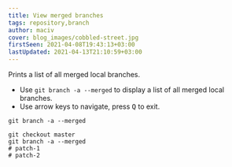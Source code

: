 ```yaml
---
title: View merged branches
tags: repository,branch
author: maciv
cover: blog_images/cobbled-street.jpg
firstSeen: 2021-04-08T19:43:13+03:00
lastUpdated: 2021-04-13T21:10:59+03:00
---
```


Prints a list of all merged local branches.

- Use `git branch -a --merged` to display a list of all merged local branches.
- Use arrow keys to navigate, press <kbd>Q</kbd> to exit.

```shell
git branch -a --merged
```

```shell
git checkout master
git branch -a --merged
# patch-1
# patch-2
```
